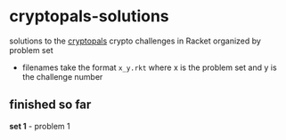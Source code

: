 # cryptopals-solutions

solutions to the [cryptopals](https://cryptopals.com/) crypto challenges in Racket organized by problem set

- filenames take the format `x_y.rkt` where x is the problem set and y is the challenge number

## finished so far
**set 1** - problem 1
